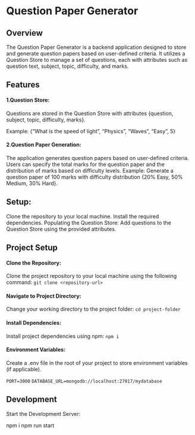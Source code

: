 # Question Paper Generator
## Overview
The Question Paper Generator is a backend application designed to store and generate question papers based on user-defined criteria. It utilizes a Question Store to manage a set of questions, each with attributes such as question text, subject, topic, difficulty, and marks.


## Features
#### 1.Question Store:
Questions are stored in the Question Store with attributes {question, subject, topic, difficulty, marks}.

Example: {“What is the speed of light”, “Physics”, “Waves”, “Easy”, 5}

#### 2.Question Paper Generation:
The application generates question papers based on user-defined criteria.
Users can specify the total marks for the question paper and the distribution of marks based on difficulty levels.
Example: Generate a question paper of 100 marks with difficulty distribution {20% Easy, 50% Medium, 30% Hard}.

## Setup:
Clone the repository to your local machine.
Install the required dependencies.
Populating the Question Store:
Add questions to the Question Store using the provided attributes.

## Project Setup
#### Clone the Repository:
Clone the project repository to your local machine using the following command:
`git clone <repository-url>`

#### Navigate to Project Directory:
Change your working directory to the project folder:
`cd project-folder`

#### Install Dependencies:
Install project dependencies using npm:
`npm i`

#### Environment Variables:
Create a .env file in the root of your project to store environment variables (if applicable).

`PORT=3000`
`DATABASE_URL=mongodb://localhost:27017/mydatabase`

## Development
Start the Development Server:

npm i
npm run start
